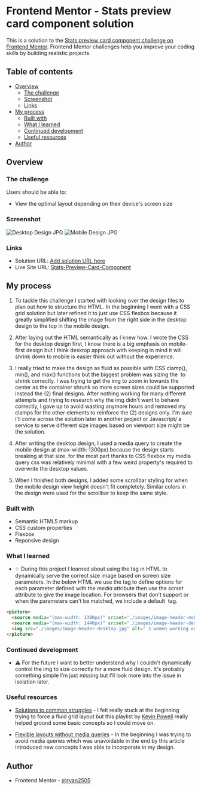 # Frontend Mentor - Stats preview card component solution

This is a solution to the [Stats preview card component challenge on Frontend Mentor](https://www.frontendmentor.io/challenges/stats-preview-card-component-8JqbgoU62). Frontend Mentor challenges help you improve your coding skills by building realistic projects.

## Table of contents

- [Overview](#overview)
  - [The challenge](#the-challenge)
  - [Screenshot](#screenshot)
  - [Links](#links)
- [My process](#my-process)
  - [Built with](#built-with)
  - [What I learned](#what-i-learned)
  - [Continued development](#continued-development)
  - [Useful resources](#useful-resources)
- [Author](#author)

## Overview

### The challenge

Users should be able to:

- View the optimal layout depending on their device's screen size

### Screenshot

![Desktop Design JPG](/design/final-desktop-design.jpg?raw=true "Desktop Design")
![Mobile Design JPG](/design/final-mobile-design.jpg?raw=true "Mobile Design")

### Links

- Solution URL: [Add solution URL here](https://your-solution-url.com)
- Live Site URL: [Stats-Preview-Card-Component](https://ryan2505.github.io/stats-preview-card-component-main/)

## My process

1.  To tackle this challenge I started with looking over the design files to plan out how to structure the HTML. In the beginning I went with a CSS grid solution but later refined it to just use CSS flexbox because it greatly simplified shifting the image from the right side in the desktop design to the top in the mobile design.

2.  After laying out the HTML semantically as I knew how. I wrote the CSS for the desktop design first, I know there is a big emphasis on mobile-first design but I think desktop approach with keeping in mind it will shrink down to mobile is easier think out without the experience.

3.  I really tried to make the design as fluid as possible with CSS clamp(), min(), and max() functions but the biggest problem was sizing the <img> to shrink correctly. I was trying to get the img to zoom in towards the center as the container shrunk so more screen sizes could be supported instead the (2) final designs. After nothing working for many different attempts and trying to research why the img didn't want to behave correctly, I gave up to avoid wasting anymore hours and removed my clamps for the other elements to reinforce the (2) designs only. I'm sure i'll come across the solution later in another project or Javascript/ a service to serve different size images based on viewport size might be the solution.

4.  After writing the desktop design, I used a media query to create the mobile design at (max-width: 1300px) because the design starts breaking at that size. for the most part thanks to CSS flexbox my media query css was relatively minimal with a few weird property's required to overwrite the desktop values.

5.  When I finished both designs, I added some scrollbar styling for when the mobile design view height doesn't fit completely. Similar colors in the design were used for the scrollbar to keep the same style.

### Built with

- Semantic HTML5 markup
- CSS custom properties
- Flexbox
- Reponsive design

### What I learned

- ✨ During this project I learned about using the _<picture>_ tag in HTML to dynamically serve the correct size image based on screen size parameters. In the below HTML we use the _<source>_ tag to define options for each parameter defined with the _media_ attribute then use the _scrset_ attribute to give the image location. For browsers that don't support _<picture>_ or when the parameters can't be matched, we include a default _<img>_ tag.

```html
<picture>
  <source media="(max-width: 1300px)" srcset="./images/image-header-mobile.jpg" />
  <source media="(max-width: 1440px)" srcset="./images/image-header-desktop.jpg" />
  <img src="./images/image-header-desktop.jpg" alt=" 3 women working on computers" />
</picture>
```

### Continued development

- ⚠ For the future I want to better understand why I couldn't dynamically control the img to size correctly for a more fluid design. It's probably something simple I'm just missing but I'll look more into the issue in isolation later.

### Useful resources

- [Solutions to common struggles](https://youtube.com/playlist?list=PL4-IK0AVhVjMbyomzxwNOECQwioJLxX6n) - I felt really stuck at the beginning trying to force a fluid grid layout but this playlist by [Kevin Powell](https://www.youtube.com/kepowob) really helped ground some basic concepts so I could move on.

- [Flexible layouts without media queries](https://blog.logrocket.com/flexible-layouts-without-media-queries/) - In the beginning I was trying to avoid media queries which was unavoidable in the end by this article introduced new concepts I was able to incorporate in my design.

## Author

- Frontend Mentor - [@ryan2505](https://www.frontendmentor.io/profile/ryan2505)
